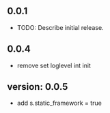 ## 0.0.1

* TODO: Describe initial release.

## 0.0.4
* remove set loglevel int init

## version: 0.0.5
*   add s.static_framework = true